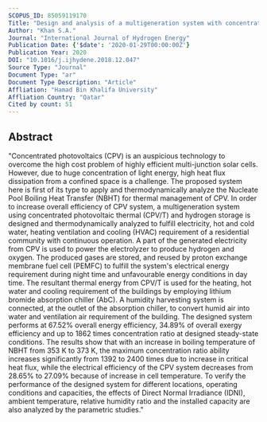 ```yaml
---
SCOPUS_ID: 85059119170
Title: "Design and analysis of a multigeneration system with concentrating photovoltaic thermal (CPV/T) and hydrogen storage"
Author: "Khan S.A."
Journal: "International Journal of Hydrogen Energy"
Publication Date: {'$date': '2020-01-29T00:00:00Z'}
Publication Year: 2020
DOI: "10.1016/j.ijhydene.2018.12.047"
Source Type: "Journal"
Document Type: "ar"
Document Type Description: "Article"
Affliation: "Hamad Bin Khalifa University"
Affliation Country: "Qatar"
Cited by count: 51
---
```


## Abstract
"Concentrated photovoltaics (CPV) is an auspicious technology to overcome the high cost problem of highly efficient multi-junction solar cells. However, due to huge concentration of light energy, high heat flux dissipation from a confined space is a challenge. The proposed system here is first of its type to apply and thermodynamically analyze the Nucleate Pool Boiling Heat Transfer (NBHT) for thermal management of CPV. In order to increase overall efficiency of CPV system, a multigeneration system using concentrated photovoltaic thermal (CPV/T) and hydrogen storage is designed and thermodynamically analyzed to fulfill electricity, hot and cold water, heating ventilation and cooling (HVAC) requirement of a residential community with continuous operation. A part of the generated electricity from CPV is used to power the electrolyzer to produce hydrogen and oxygen. The produced gases are stored, and reused by proton exchange membrane fuel cell (PEMFC) to fulfill the system's electrical energy requirement during night time and unfavourable energy conditions in day time. The resultant thermal energy from CPV/T is used for the heating, hot water and cooling requirement of the buildings by employing lithium bromide absorption chiller (AbC). A humidity harvesting system is connected, at the outlet of the absorption chiller, to convert humid air into water and ventilation air requirement of the building. The designed system performs at 67.52% overall energy efficiency, 34.89% of overall exergy efficiency and up to 1862 times concentration ratio at designed steady-state conditions. The results show that with an increase in boiling temperature of NBHT from 353 K to 373 K, the maximum concentration ratio ability increases significantly from 1392 to 2400 times due to increase in critical heat flux, while the electrical efficiency of the CPV system decreases from 28.65% to 27.09% because of increase in cell temperature. To verify the performance of the designed system for different locations, operating conditions and capacities, the effects of Direct Normal Irradiance (IDNI), ambient temperature, relative humidity ratio and the installed capacity are also analyzed by the parametric studies."
